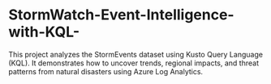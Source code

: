 # StormWatch-Event-Intelligence-with-KQL-
This project analyzes the StormEvents dataset using Kusto Query Language (KQL). It demonstrates how to uncover trends, regional impacts, and threat patterns from natural disasters using Azure Log Analytics.
